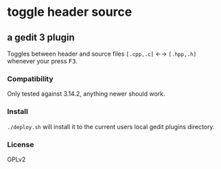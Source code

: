 # toggle header source
## a gedit 3 plugin


Toggles between header and source files `[.cpp,.c]` ←→ `[.hpp,.h]` whenever your press <kbd>F3</kbd>.

### Compatibility

Only tested against 3.14.2, anything newer should work.


### Install

`./deploy.sh` will install it to the current users local gedit plugins directory.



### License

GPLv2
